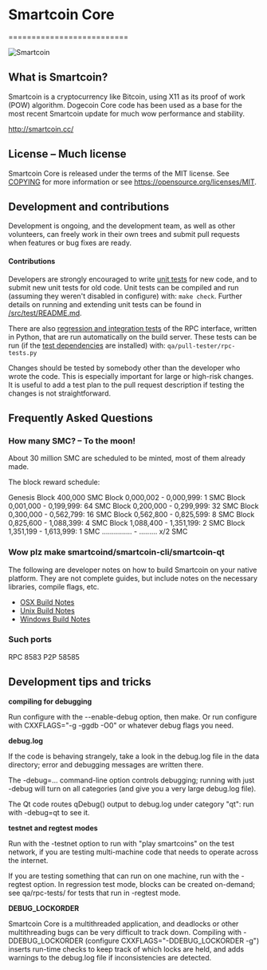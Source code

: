 # Smartcoin Core
==========================

![Smartcoin](http://smartcoin.cc/images/smartcoin2-196x196.png)

## What is Smartcoin?
Smartcoin is a cryptocurrency like Bitcoin, using X11 as its proof of work (POW) algorithm. Dogecoin Core code has been used as a base for the most recent Smartcoin update for much wow performance and stability.

http://smartcoin.cc/

## License – Much license
Smartcoin Core is released under the terms of the MIT license. See [COPYING](COPYING) for more
information or see https://opensource.org/licenses/MIT.

## Development and contributions
Development is ongoing, and the development team, as well as other volunteers, can freely work in their own trees and submit pull requests when features or bug fixes are ready.

#### Contributions

Developers are strongly encouraged to write [unit tests](src/test/README.md) for new code, and to
submit new unit tests for old code. Unit tests can be compiled and run
(assuming they weren't disabled in configure) with: `make check`. Further details on running
and extending unit tests can be found in [/src/test/README.md](/src/test/README.md).

There are also [regression and integration tests](/qa) of the RPC interface, written
in Python, that are run automatically on the build server.
These tests can be run (if the [test dependencies](/qa) are installed) with: `qa/pull-tester/rpc-tests.py`

Changes should be tested by somebody other than the developer who wrote the
code. This is especially important for large or high-risk changes. It is useful
to add a test plan to the pull request description if testing the changes is
not straightforward.

## Frequently Asked Questions

### How many SMC? – To the moon!
About 30 million SMC are scheduled to be minted, most of them already made.

The block reward schedule:

Genesis Block           400,000 SMC
Block 0,000,002 - 0,000,999:  1 SMC
Block 0,001,000 - 0,199,999: 64 SMC
Block 0,200,000 - 0,299,999: 32 SMC
Block 0,300,000 - 0,562,799: 16 SMC
Block 0,562,800 - 0,825,599:  8 SMC
Block 0,825,600 - 1,088,399:  4 SMC
Block 1,088,400 - 1,351,199:  2 SMC
Block 1,351,199 - 1,613,999:  1 SMC
............... - ......... x/2 SMC

### Wow plz make smartcoind/smartcoin-cli/smartcoin-qt

  The following are developer notes on how to build Smartcoin on your native platform. They are not complete guides, but include notes on the necessary libraries, compile flags, etc.

  - [OSX Build Notes](doc/build-osx.md)
  - [Unix Build Notes](doc/build-unix.md)
  - [Windows Build Notes](doc/build-msw.md)

### Such ports
RPC 8583
P2P 58585

## Development tips and tricks

**compiling for debugging**

Run configure with the --enable-debug option, then make. Or run configure with
CXXFLAGS="-g -ggdb -O0" or whatever debug flags you need.

**debug.log**

If the code is behaving strangely, take a look in the debug.log file in the data directory;
error and debugging messages are written there.

The -debug=... command-line option controls debugging; running with just -debug will turn
on all categories (and give you a very large debug.log file).

The Qt code routes qDebug() output to debug.log under category "qt": run with -debug=qt
to see it.

**testnet and regtest modes**

Run with the -testnet option to run with "play smartcoins" on the test network, if you
are testing multi-machine code that needs to operate across the internet.

If you are testing something that can run on one machine, run with the -regtest option.
In regression test mode, blocks can be created on-demand; see qa/rpc-tests/ for tests
that run in -regtest mode.

**DEBUG_LOCKORDER**

Smartcoin Core is a multithreaded application, and deadlocks or other multithreading bugs
can be very difficult to track down. Compiling with -DDEBUG_LOCKORDER (configure
CXXFLAGS="-DDEBUG_LOCKORDER -g") inserts run-time checks to keep track of which locks
are held, and adds warnings to the debug.log file if inconsistencies are detected.
